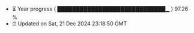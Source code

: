- ⏳ Year progress { █████████████████████████████▁ } 97.26 %
- ⏰ Updated on Sat, 21 Dec 2024 23:18:50 GMT

